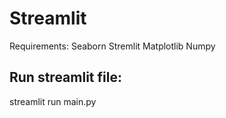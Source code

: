 # Streamlit

Requirements:
Seaborn
Stremlit
Matplotlib
Numpy

## Run streamlit file:
streamlit run main.py
